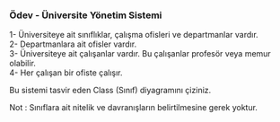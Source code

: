 <h3>Ödev - Üniversite Yönetim Sistemi</h3>

1- Üniversiteye ait sınıflıklar, çalışma ofisleri ve departmanlar vardır. <br>
2- Departmanlara ait ofisler vardır. <br>
3- Üniversiteye ait çalışanlar vardır. Bu çalışanlar profesör veya memur olabilir. <br>
4- Her çalışan bir ofiste çalışır. <br>

Bu sistemi tasvir eden Class (Sınıf) diyagramını çiziniz. <br>

Not : Sınıflara ait nitelik ve davranışların belirtilmesine gerek yoktur.
